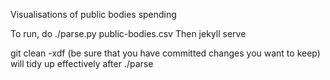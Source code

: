 Visualisations of public bodies spending

To run, do ./parse.py public-bodies.csv
Then
jekyll serve

git clean -xdf (be sure that you have committed changes you want to keep) will tidy up effectively after ./parse
